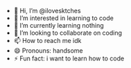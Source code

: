 - 👋 Hi, I’m @ilovesktches
- 👀 I’m interested in learning to code
- 🌱 I’m currently learning nothing
- 💞️ I’m looking to collaborate on coding
- 📫 How to reach me idk
- 😄 Pronouns: handsome
- ⚡ Fun fact: i want to learn how to code

<!---
ilovesktches/ilovesktches is a ✨ special ✨ repository because its `README.md` (this file) appears on your GitHub profile.
You can click the Preview link to take a look at your changes.
--->
